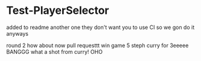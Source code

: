 # Test-PlayerSelector

added to readme
another one
they don't want you to use CI
so we gon do it anyways

round 2
how about now
pull requesttt
win game 5
steph curry for 3eeeee
BANGGG
what a shot from curry!
OHO
